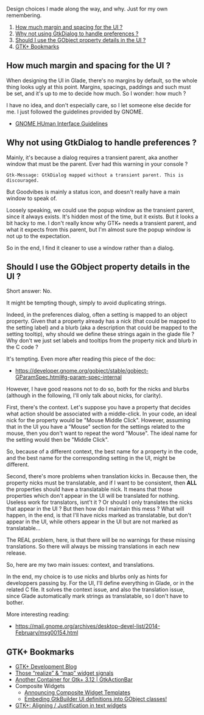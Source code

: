 Design choices I made along the way, and why. Just for my own remembering.

1. [How much margin and spacing for the UI ?](#how-much-margin-and-spacing-for-the-ui-)
2. [Why not using GtkDialog to handle preferences ?](#why-not-using-gtkdialog-to-handle-preferences-)
3. [Should I use the GObject property details in the UI ?](#should-i-use-the-gobject-property-details-in-the-ui-)
4. [GTK+ Bookmarks](#gtk-bookmarks)



How much margin and spacing for the UI ?
----------------------------------------

When designing the UI in Glade, there's no margins by default, so the whole thing looks ugly at this point. Margins, spacings, paddings and such must be set, and it's up to me to decide how much. So I wonder: how much ?

I have no idea, and don't especially care, so I let someone else decide for me. I just followed the guidelines provided by GNOME.

- [GNOME HUman Interface Guidelines](https://developer.gnome.org/hig/stable/)



Why not using GtkDialog to handle preferences ?
-----------------------------------------------

Mainly, it's because a dialog requires a transient parent, aka another window that must be the parent. Ever had this warning in your console ?

	Gtk-Message: GtkDialog mapped without a transient parent. This is discouraged.

But Goodvibes is mainly a status icon, and doesn't really have a main window to speak of.

Loosely speaking, we could use the popup window as the transient parent, since it always exists. It's hidden most of the time, but it exists. But it looks a bit hacky to me. I don't really know why GTK+ needs a transient parent, and what it expects from this parent, but I'm almost sure the popup window is not up to the expectation.

So in the end, I find it cleaner to use a window rather than a dialog.



Should I use the GObject property details in the UI ?
-----------------------------------------------------

Short answer: No.

It might be tempting though, simply to avoid duplicating strings.

Indeed, in the preferences dialog, often a setting is mapped to an object property. Given that a property already has a nick (that could be mapped to the setting label) and a blurb (aka a description that could be mapped to the setting tooltip), why should we define these strings again in the glade file ? Why don't we just set labels and tooltips from the property nick and blurb in the C code ?

It's tempting. Even more after reading this piece of the doc:

- <https://developer.gnome.org/gobject/stable/gobject-GParamSpec.html#g-param-spec-internal>

However, I have good reasons not to do so, both for the nicks and blurbs (although in the following, I'll only talk about nicks, for clarity).

First, there's the context. Let's suppose you have a property that decides what action should be associated with a middle-click. In your code, an ideal nick for the property would be "Mouse Middle Click". However, assuming that in the UI you have a "Mouse" section for the settings related to the mouse, then you don't want to repeat the word "Mouse". The ideal name for the setting would
then be "Middle Click".

So, because of a different context, the best name for a property in the code, and the best name for the corresponding setting in the UI, might be different.

Second, there's more problems when translation kicks in. Because then, the property nicks must be translatable, and if I want to be consistent, then **ALL** the properties should have a translatable nick. It means that those properties which don't appear in the UI will be translated for nothing. Useless work for translators, isnt't it ? Or should I only translates the nicks that appear in the UI ? But then how do I maintain this mess ? What will happen, in the end, is that I'll have nicks marked as translatable, but don't appear in the UI, while others appear in the UI but are not marked as translatable...

The REAL problem, here, is that there will be no warnings for these missing translations. So there will always be missing translations in each new release.

So, here are my two main issues: context, and translations.

In the end, my choice is to use nicks and blurbs only as hints for developpers passing by. For the UI, I'll define everything in Glade, or in the related C file. It solves the context issue, and also the translation issue, since Glade automatically mark strings as translatable, so I don't have to bother.

More interesting reading:

- <https://mail.gnome.org/archives/desktop-devel-list/2014-February/msg00154.html>



GTK+ Bookmarks
--------------

- [GTK+ Development Blog](https://blog.gtk.org/)
- [Those “realize” & “map” widget signals](https://blogs.gnome.org/jnelson/2010/10/13/those-realize-map-widget-signals/)
- [Another Container for Gtk+ 3.12 | GtkActionBar](http://worldofgnome.org/another-container-for-gtk-3-12-gtkactionbar/)
- Composite Widgets
  - [Announcing Composite Widget Templates](https://blogs.gnome.org/tvb/2013/04/09/announcing-composite-widget-templates/)
  - [Embeding GtkBuilder UI definitions into GObject classes!](https://blogs.gnome.org/xjuan/2012/07/13/embeding-gtkbuilder-ui-definitions-into-gobject-classes/)
- [GTK+: Aligning / Justification in text widgets](https://www.murrayc.com/permalink/2015/03/02/gtk-aligning-justification-in-text-widgets/)
